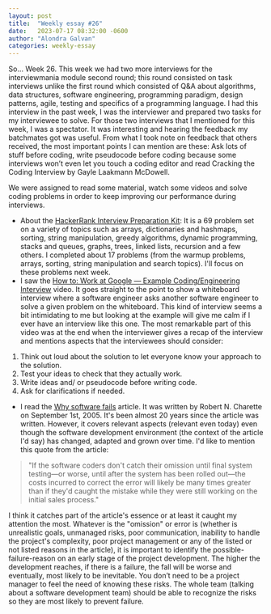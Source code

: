 ```yaml
---
layout: post
title:  "Weekly essay #26"
date:   2023-07-17 08:32:00 -0600
author: "Alondra Galvan"
categories: weekly-essay
---
```



So... Week 26. This week we had two more interviews for the interviewmania module second round; this round consisted on task interviews unlike the first round which consisted of Q&A about algorithms, data structures, software engineering, programming paradigm, design patterns, agile, testing and specifics of a programming language. I had this interview in the past week, I was the interviewer and prepared two tasks for my interviewee to solve. For those two interviews that I mentioned for this week, I was a spectator. It was interesting and hearing the feedback my batchmates got was useful. From what I took note on feedback that others received, the most important points I can mention are these: Ask lots of stuff before coding, write pseudocode before coding because some interviews won’t even let you touch a coding editor and read Cracking the Coding Interview by Gayle Laakmann McDowell. 

We were assigned to read some material, watch some videos and solve coding problems in order to keep improving our performance during interviews. 
* About the [HackerRank Interview Preparation Kit](https://www.hackerrank.com/interview/interview-preparation-kit): It is a 69 problem set on a variety of topics such as arrays, dictionaries and hashmaps, sorting, string manipulation, greedy algorithms, dynamic programming, stacks and queues, graphs, trees, linked lists, recursion and a few others. I completed about 17 problems (from the warmup problems, arrays, sorting, string manipulation and search topics). I'll focus on these problems next week.
* I saw the [How to: Work at Google — Example Coding/Engineering Interview](https://www.youtube.com/watch?v=XKu_SEDAykw&t=2s) video. It goes straight to the point to show a whiteboard interview where a software engineer asks another software engineer to solve a given problem on the whiteboard. This kind of interview seems a bit intimidating to me but looking at the example will give me calm if I ever have an interview like this one. The most remarkable part of this video was at the end when the interviewer gives a recap of the interview and mentions aspects that the interviewees should consider: 
1. Think out loud about the solution to let everyone know your approach to the solution.
2. Test your ideas to check that they actually work.
3. Write ideas and/ or pseudocode before writing code.
4. Ask for clarifications if needed.
* I read the [Why software fails](https://spectrum.ieee.org/why-software-fails) article. It was written by Robert N. Charette on September 1st, 2005. It's been almost 20 years since the article was written. However, it covers relevant aspects (relevant even today) even though the software development environment (the context of the article I'd say) has changed, adapted and grown over time. I'd like to mention this quote from the article: 
> "If the software coders don't catch their omission until final system testing—or worse, until after the system has been rolled out—the costs incurred to correct the error will likely be many times greater than if they'd caught the mistake while they were still working on the initial sales process."

I think it catches part of the article's essence or at least it caught my attention the most. Whatever is the "omission" or error is (whether is unrealistic goals, unmanaged risks, poor communication, inability to handle the project's complexity, poor project management or any of the listed or not listed reasons in the article), it is important to identify the possible-failure-reason on an early stage of the project development. The higher the development reaches, if there is a failure, the fall will be worse and eventually, most likely to be inevitable. You don’t need to be a project manager to feel the need of knowing these risks. The whole team (talking about a software development team) should be able to recognize the risks so they are most likely to prevent failure.
